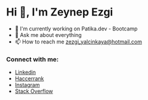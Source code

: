 # Hi 👋, I'm Zeynep Ezgi

- 🔭 I'm currently working on Patika.dev - Bootcamp
- 💬 Ask me about everything
- 📫 How to reach me zezgi_yalcinkaya@hotmail.com

### Connect with me:
- [Linkedin](https://www.linkedin.com/in/zezgims/)
- [Haccerrank](https://www.hackerrank.com/zezgims)
- [Instagram](https://www.instagram.com/zezgi.y/)
- [Stack Overflow](https://stackoverflow.com/users/19276952/zezgims)

<!--
![resim_açıklaması](https://upload.wikimedia.org/wikipedia/commons/c/ca/LinkedIn_logo_initials.png)
**Zezgims/Zezgims** is a ✨ _special_ ✨ repository because its `README.md` (this file) appears on your GitHub profile.

Here are some ideas to get you started:

- 🔭 I’m currently working on ...
- 🌱 I’m currently learning ...
- 👯 I’m looking to collaborate on ...
- 🤔 I’m looking for help with ...
- 💬 Ask me about ...
- 📫 How to reach me: ...
- 😄 Pronouns: ...
- ⚡ Fun fact: ...
-->
